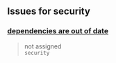 ## Issues for security
  
###  [dependencies are out of date](https://github.com/bryanmacfarlane/sanenode/issues/5)  
> not assigned  
  `security`